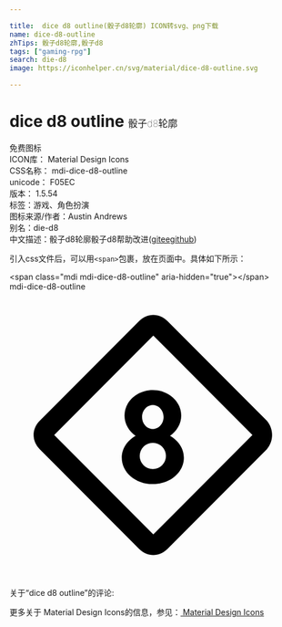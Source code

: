 ```yaml
---

title:  dice d8 outline(骰子d8轮廓) ICON转svg、png下载
name: dice-d8-outline
zhTips: 骰子d8轮廓,骰子d8
tags: ["gaming-rpg"]
search: die-d8
image: https://iconhelper.cn/svg/material/dice-d8-outline.svg

---
```


# dice d8 outline  <small style="font-size: 60%;font-weight: 100">骰子d8轮廓</small>


<div class="detail-page">
<p>
<span><span class="badge-success badge">免费图标</span> </span>
<br/>
<span>
ICON库：
<span class="badge-secondary badge">Material Design Icons</span> 
</span>
<br/>
<span>
CSS名称：
<span class="badge-secondary badge">mdi-dice-d8-outline</span> 
</span>
<br/>
<span>
unicode：
<span class="badge-secondary badge">F05EC</span> 
<copy-btn content='F05EC' btn-title=""></copy-btn>
<copy-btn :content='String.fromCodePoint(parseInt("F05EC", 16))' btn-title="复制U"></copy-btn>
</span>
<br/>
<span>
版本：
<span class="badge-secondary badge">1.5.54</span> 
</span><br/><span>标签：<span class="badge-light badge"><router-link to="/tags/gaming-rpg.html">游戏、角色扮演</router-link></span></span>
<br/>
<span>图标来源/作者：<span class="badge-light badge">Austin Andrews</span></span> 
<br/>
<span>别名：<span class="badge-light badge">die-d8</span></span><br/><span class="zh-detail">中文描述：<span class="badge-primary badge">骰子d8轮廓</span><span class="badge-primary badge">骰子d8</span><span class="help-link"><span>帮助改进</span>(<a href="https://gitee.com/liuwave/icon-helper/edit/master/json/material/dice-d8-outline.json" target="_blank" rel="noopener noreferrer">gitee</a><a href="https://github.com/liuwave/icon-helper/edit/master/json/material/dice-d8-outline.json" target="_blank" rel="noopener noreferrer">github</a></span>)</span><br/>
</p>
</div>
<div class="alert alert-dark">
  <i class="mdi mdi-dice-d8-outline mdi-48px"></i>
  <i class="mdi mdi-dice-d8-outline mdi-36px"></i>
  <i class="mdi mdi-dice-d8-outline mdi-24px"></i>
  <i class="mdi mdi-dice-d8-outline mdi-18px"></i>
</div>
<div>
  <p>引入css文件后，可以用<code>&lt;span&gt;</code>包裹，放在页面中。具体如下所示：    
  </p>
  <div class="alert alert-primary" style="font-size: 14px">
    &lt;span class="mdi mdi-dice-d8-outline" aria-hidden="true"&gt;&lt;/span&gt;
    <copy-btn content='<span class="mdi mdi-dice-d8-outline" aria-hidden="true"></span>'></copy-btn>
  </div>
  <div class="alert alert-secondary">
    <i class="mdi mdi-dice-d8-outline"
    style="font-size: 24px"
    aria-hidden="true"></i> mdi-dice-d8-outline
    <copy-btn content="mdi-dice-d8-outline" btn-title="复制图标名称"></copy-btn>
  </div>
</div>
<div id="svg" class="svg-wrap">
<svg xmlns="http://www.w3.org/2000/svg" viewBox="0 0 24 24"><path d="M12,8.25C13.31,8.25 14.38,9.2 14.38,10.38C14.38,11.07 14,11.68 13.44,12.07C14.14,12.46 14.6,13.13 14.6,13.9C14.6,15.12 13.44,16.1 12,16.1C10.56,16.1 9.4,15.12 9.4,13.9C9.4,13.13 9.86,12.46 10.56,12.07C10,11.68 9.63,11.07 9.63,10.38C9.63,9.2 10.69,8.25 12,8.25M12,12.65A1.1,1.1 0 0,0 10.9,13.75A1.1,1.1 0 0,0 12,14.85A1.1,1.1 0 0,0 13.1,13.75A1.1,1.1 0 0,0 12,12.65M12,9.5C11.5,9.5 11.1,9.95 11.1,10.5C11.1,11.05 11.5,11.5 12,11.5C12.5,11.5 12.9,11.05 12.9,10.5C12.9,9.95 12.5,9.5 12,9.5M21.54,10.8C22.14,11.5 22.14,12.5 21.54,13.2L13.24,21.5C12.54,22.2 11.54,22.2 10.84,21.5L2.54,13.2C1.84,12.5 1.84,11.5 2.54,10.8L10.84,2.5C11.54,1.8 12.54,1.8 13.24,2.5L21.54,10.8M20.34,12L12.04,3.7L3.74,12L12.04,20.3L20.34,12Z" /></svg>
</div>
<detail full-name='mdi-dice-d8-outline'></detail>
<div>
<p>关于“dice d8 outline”的评论:</p>
</div>
<Vssue title="关于“dice d8 outline”的评论" ></Vssue>    
<div><p>更多关于 Material Design Icons的信息，参见：<a target="_blank" href="https://iconhelper.cn/material.html"> Material Design Icons</a>
</p></div>
